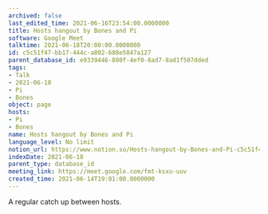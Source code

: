 ```yaml
---
archived: false
last_edited_time: 2021-06-16T23:54:00.0000000
title: Hosts hangout by Bones and Pi
software: Google Meet
talktime: 2021-06-18T20:00:00.0000000
id: c5c51f47-bb17-444c-a802-688e5847a127
parent_database_id: e9339446-880f-4ef0-8ad7-8ad1f507dded
tags:
- Talk
- 2021-06-18
- Pi
- Bones
object: page
hosts:
- Pi
- Bones
name: Hosts hangout by Bones and Pi
language_level: No limit
notion_url: https://www.notion.so/Hosts-hangout-by-Bones-and-Pi-c5c51f47bb17444ca802688e5847a127
indexDate: 2021-06-18
parent_type: database_id
meeting_link: https://meet.google.com/fmt-ksxu-uuv
created_time: 2021-06-14T19:01:00.0000000
---
```


A regular catch up between hosts.


